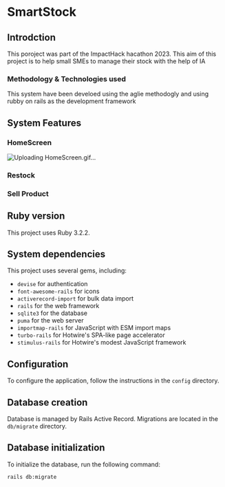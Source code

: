 # SmartStock

## Introdction
This poroject was part of the ImpactHack hacathon 2023. This aim of this project is to help small SMEs to manage their stock with the help of IA
### Methodology & Technologies used
This system have been develoed using the aglie methodogly and using rubby on rails as the development framework

## System Features 


### HomeScreen
![Uploading HomeScreen.gif…]()

### Restock

### Sell Product 

## Ruby version

This project uses Ruby 3.2.2.

## System dependencies

This project uses several gems, including:

- `devise` for authentication
- `font-awesome-rails` for icons
- `activerecord-import` for bulk data import
- `rails` for the web framework
- `sqlite3` for the database
- `puma` for the web server
- `importmap-rails` for JavaScript with ESM import maps
- `turbo-rails` for Hotwire's SPA-like page accelerator
- `stimulus-rails` for Hotwire's modest JavaScript framework

## Configuration

To configure the application, follow the instructions in the `config` directory.

## Database creation

Database is managed by Rails Active Record. Migrations are located in the `db/migrate` directory.

## Database initialization

To initialize the database, run the following command:

```sh
rails db:migrate
